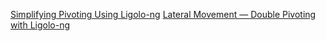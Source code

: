 [Simplifying Pivoting Using Ligolo-ng](https://medium.com/@0xc4thack/simplifying-pivoting-using-ligolo-ng-b0a902e8d809)
[Lateral Movement — Double Pivoting with Ligolo-ng](https://medium.com/@0xc4thack/lateral-movement-double-pivoting-with-ligolo-ng-781b9fb19ddc)
